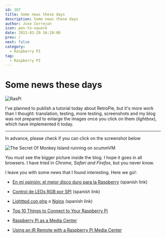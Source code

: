 ```yaml
---
id: 107
title: Some news these days
description: Some news these days
author: Jose Cerrejon
icon: pen-to-square
date: 2013-03-20 16:10:00
prev: /
next: false
category:
  - Raspberry PI
tag:
  - Raspberry PI
---
```


# Some news these days

![RasPi](/images/02_RaspberryPi.jpg)

I've planned to publish a tutorial today about RetroPie, but it's more work than I thought: translation, testing, more testing, screenshots and my blog was not prepared to enlarge the images once you click on them (*lightbox*), which have implemented it today.

- - -
In advance, please check if you can click on the screenshot below

![The Secret Of Monkey Island running on scummVM](/images/2013/03/retrop_monkey.jpg "The Secret Of Monkey Island running on scummVM")

You must see the bigger picture inside the blog. I hope it goes in all browsers. I have tried in *Chrome, Safari and Firefox*, but you never know.

I leave you with some news that I found interesting. Here we go!:


* [En mi opinión: el mejor disco duro para la Raspberry](http://raspberryparatorpes.net/hardware/en-mi-opinion-el-mejor-disco-duro-para-la-raspberry/) (spanish link)

* [Control de LEDs RGB por SPI](http://rsppi.blogspot.com.es/2013/03/control-de-leds-rgb-por-spi.html) (spanish link)

* [Lighttpd con php](http://muyraspi.blogspot.com.es/2013/03/lighttpd-con-php.html) o [Nginx](http://muyraspi.blogspot.com.es/2013/03/nginx.html) (spanish link)

* [Top 10 Things to Connect to Your Raspberry Pi](http://www.raspberrypi-spy.co.uk/2013/03/top-10-things-to-connect-to-your-raspberry-pi/)

* [Raspberry Pi as a Media Center](http://learn.adafruit.com/raspberry-pi-as-a-media-center/)

* [Using an IR Remote with a Raspberry Pi Media Center](http://learn.adafruit.com/using-an-ir-remote-with-a-raspberry-pi-media-center/)